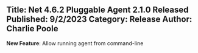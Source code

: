 Title: Net 4.6.2 Pluggable Agent 2.1.0 Released
Published: 9/2/2023
Category: Release
Author: Charlie Poole
---
__New Feature__: Allow running agent from command-line

